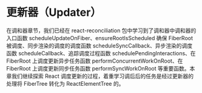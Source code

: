 # 更新器（Updater）

在调和器章节，我们已经在 react-reconciliation 包中学习到了调和器中调和器的入口函数 scheduleUpdateOnFiber、ensureRootIsScheduled 确保 FiberRoot 被调度、同步渲染的调度的调度函数 scheduleSyncCallback、异步渲染的调度函数 scheduleCallback、追踪调度过程函数 schedulePendingInteractions、在 FiberRoot 上调度更新异步任务函数 performConcurrentWorkOnRoot、在 FiberRoot 上调度更新同步任务函数 performSyncWorkOnRoot 等重要函数。本章我们继续探索 React 调度更新的过程，着重学习调后后的任务是经过更新器的处理将 FiberTree 转化为 ReactElementTree 的。
